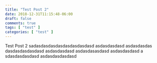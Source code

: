 ```yaml
---
title: "Test Post 2"
date: 2018-12-31T11:15:48-06:00
draft: false
comments: true
tags: [ "test" ]
categories: [ "test" ]
---
```


Test Post 2 sadasdasdasdasdasdasdasdasd asdasdasdasd asdasdasdas dasdasdasdasdasd asdasdasdasd asdasdasasdasd asdasdasdasd a sdasdasdasdasd asdasdasdasdasd 